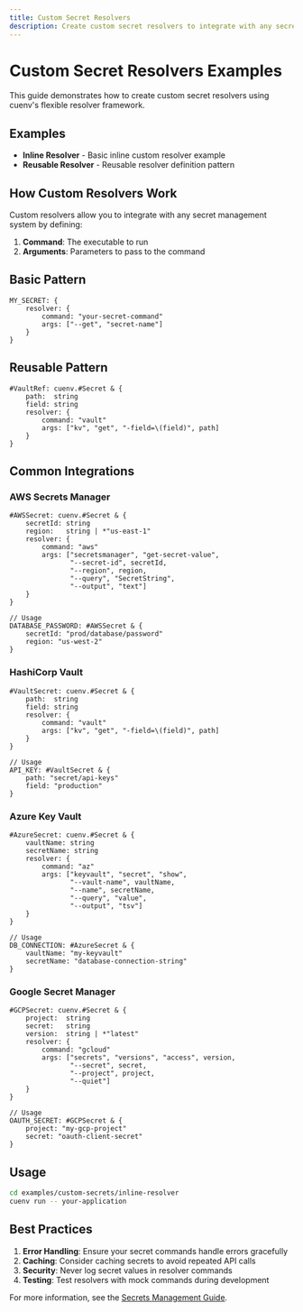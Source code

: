 ```yaml
---
title: Custom Secret Resolvers
description: Create custom secret resolvers to integrate with any secret management system
---
```


# Custom Secret Resolvers Examples

This guide demonstrates how to create custom secret resolvers using cuenv's flexible resolver framework.

## Examples

- **Inline Resolver** - Basic inline custom resolver example
- **Reusable Resolver** - Reusable resolver definition pattern

## How Custom Resolvers Work

Custom resolvers allow you to integrate with any secret management system by defining:

1. **Command**: The executable to run
2. **Arguments**: Parameters to pass to the command

## Basic Pattern

```cue
MY_SECRET: {
    resolver: {
        command: "your-secret-command"
        args: ["--get", "secret-name"]
    }
}
```

## Reusable Pattern

```cue
#VaultRef: cuenv.#Secret & {
    path:  string
    field: string
    resolver: {
        command: "vault"
        args: ["kv", "get", "-field=\(field)", path]
    }
}
```

## Common Integrations

### AWS Secrets Manager

```cue
#AWSSecret: cuenv.#Secret & {
    secretId: string
    region:   string | *"us-east-1"
    resolver: {
        command: "aws"
        args: ["secretsmanager", "get-secret-value",
               "--secret-id", secretId,
               "--region", region,
               "--query", "SecretString",
               "--output", "text"]
    }
}

// Usage
DATABASE_PASSWORD: #AWSSecret & {
    secretId: "prod/database/password"
    region: "us-west-2"
}
```

### HashiCorp Vault

```cue
#VaultSecret: cuenv.#Secret & {
    path:  string
    field: string
    resolver: {
        command: "vault"
        args: ["kv", "get", "-field=\(field)", path]
    }
}

// Usage
API_KEY: #VaultSecret & {
    path: "secret/api-keys"
    field: "production"
}
```

### Azure Key Vault

```cue
#AzureSecret: cuenv.#Secret & {
    vaultName: string
    secretName: string
    resolver: {
        command: "az"
        args: ["keyvault", "secret", "show",
               "--vault-name", vaultName,
               "--name", secretName,
               "--query", "value",
               "--output", "tsv"]
    }
}

// Usage
DB_CONNECTION: #AzureSecret & {
    vaultName: "my-keyvault"
    secretName: "database-connection-string"
}
```

### Google Secret Manager

```cue
#GCPSecret: cuenv.#Secret & {
    project:  string
    secret:   string
    version:  string | *"latest"
    resolver: {
        command: "gcloud"
        args: ["secrets", "versions", "access", version,
               "--secret", secret,
               "--project", project,
               "--quiet"]
    }
}

// Usage
OAUTH_SECRET: #GCPSecret & {
    project: "my-gcp-project"
    secret: "oauth-client-secret"
}
```

## Usage

```bash
cd examples/custom-secrets/inline-resolver
cuenv run -- your-application
```

## Best Practices

1. **Error Handling**: Ensure your secret commands handle errors gracefully
2. **Caching**: Consider caching secrets to avoid repeated API calls
3. **Security**: Never log secret values in resolver commands
4. **Testing**: Test resolvers with mock commands during development

For more information, see the [Secrets Management Guide](/guides/secrets/).
